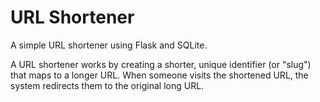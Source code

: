 # URL Shortener
A simple URL shortener using Flask and SQLite.

A URL shortener works by creating a shorter, unique identifier (or "slug") that maps to a longer URL. When someone visits the shortened URL, the system redirects them to the original long URL.